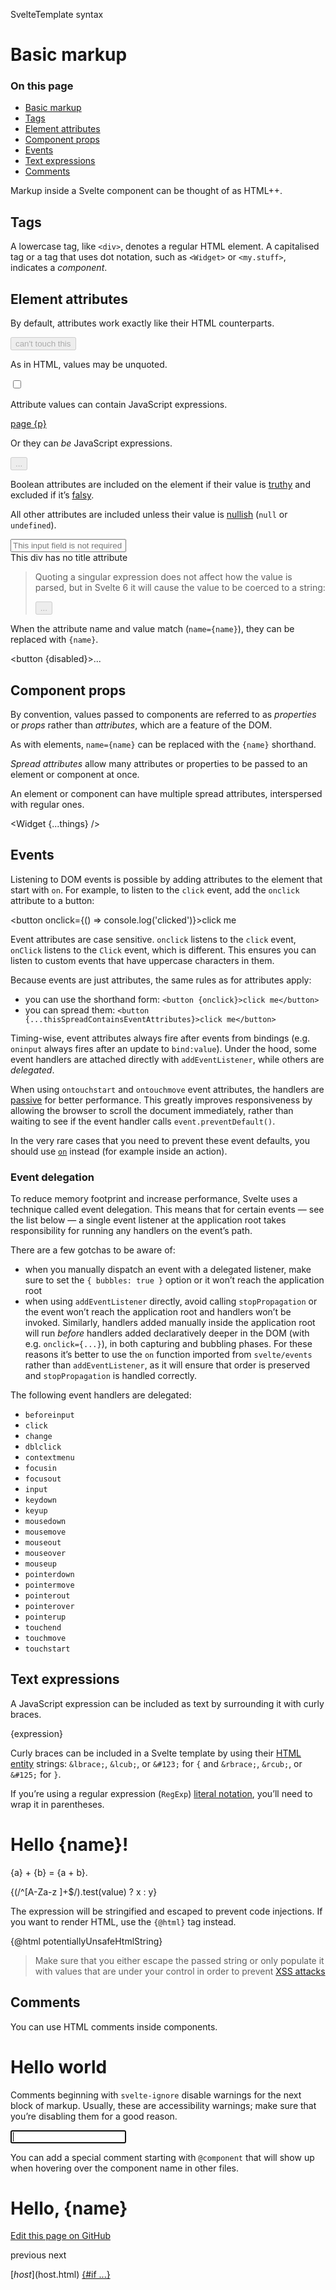 SvelteTemplate syntax

# Basic markup

### On this page

- [Basic markup](basic-markup.html)
- [Tags](basic-markup.html#Tags)
- [Element attributes](basic-markup.html#Element-attributes)
- [Component props](basic-markup.html#Component-props)
- [Events](basic-markup.html#Events)
- [Text expressions](basic-markup.html#Text-expressions)
- [Comments](basic-markup.html#Comments)

Markup inside a Svelte component can be thought of as HTML++.

## Tags[](basic-markup.html#Tags)

A lowercase tag, like `<div>`, denotes a regular HTML element. A capitalised tag or a tag that uses dot notation, such as `<Widget>` or `<my.stuff>`, indicates a _component_.

<script>
	import Widget from './Widget.svelte';
</script>
<div>
	<Widget />
</div>

## Element attributes[](basic-markup.html#Element-attributes)

By default, attributes work exactly like their HTML counterparts.

<div class="foo">
	<button disabled>can't touch this</button>
</div>

As in HTML, values may be unquoted.

<input type=checkbox />

Attribute values can contain JavaScript expressions.

<a href="page/{p}">page {p}</a>

Or they can _be_ JavaScript expressions.

<button disabled={!clickable}>...</button>

Boolean attributes are included on the element if their value is [truthy](https://developer.mozilla.org/en-US/docs/Glossary/Truthy) and excluded if it’s [falsy](https://developer.mozilla.org/en-US/docs/Glossary/Falsy).

All other attributes are included unless their value is [nullish](https://developer.mozilla.org/en-US/docs/Glossary/Nullish) (`null` or `undefined`).

<input required={false} placeholder="This input field is not required" />
<div title={null}>This div has no title attribute</div>

> Quoting a singular expression does not affect how the value is parsed, but in Svelte 6 it will cause the value to be coerced to a string:
>
> <button disabled="{number !== 42}">...</button>

When the attribute name and value match (`name={name}`), they can be replaced with `{name}`.

<button {disabled}>...</button>

<!-- equivalent to
<button disabled={disabled}>...</button>
-->

## Component props[](basic-markup.html#Component-props)

By convention, values passed to components are referred to as _properties_ or _props_ rather than _attributes_, which are a feature of the DOM.

As with elements, `name={name}` can be replaced with the `{name}` shorthand.

<Widget foo={bar} answer={42} text="hello" />

_Spread attributes_ allow many attributes or properties to be passed to an element or component at once.

An element or component can have multiple spread attributes, interspersed with regular ones.

<Widget {...things} />

## Events[](basic-markup.html#Events)

Listening to DOM events is possible by adding attributes to the element that start with `on`. For example, to listen to the `click` event, add the `onclick` attribute to a button:

<button onclick={() => console.log('clicked')}>click me</button>

Event attributes are case sensitive. `onclick` listens to the `click` event, `onClick` listens to the `Click` event, which is different. This ensures you can listen to custom events that have uppercase characters in them.

Because events are just attributes, the same rules as for attributes apply:

- you can use the shorthand form: `<button {onclick}>click me</button>`
- you can spread them: `<button {...thisSpreadContainsEventAttributes}>click me</button>`

Timing-wise, event attributes always fire after events from bindings (e.g. `oninput` always fires after an update to `bind:value`). Under the hood, some event handlers are attached directly with `addEventListener`, while others are _delegated_.

When using `ontouchstart` and `ontouchmove` event attributes, the handlers are [passive](https://developer.mozilla.org/en-US/docs/Web/API/EventTarget/addEventListener#using_passive_listeners) for better performance. This greatly improves responsiveness by allowing the browser to scroll the document immediately, rather than waiting to see if the event handler calls `event.preventDefault()`.

In the very rare cases that you need to prevent these event defaults, you should use [`on`](svelte-events.html#on) instead (for example inside an action).

### Event delegation[](basic-markup.html#Events-Event-delegation)

To reduce memory footprint and increase performance, Svelte uses a technique called event delegation. This means that for certain events — see the list below — a single event listener at the application root takes responsibility for running any handlers on the event’s path.

There are a few gotchas to be aware of:

- when you manually dispatch an event with a delegated listener, make sure to set the `{ bubbles: true }` option or it won’t reach the application root
- when using `addEventListener` directly, avoid calling `stopPropagation` or the event won’t reach the application root and handlers won’t be invoked. Similarly, handlers added manually inside the application root will run _before_ handlers added declaratively deeper in the DOM (with e.g. `onclick={...}`), in both capturing and bubbling phases. For these reasons it’s better to use the `on` function imported from `svelte/events` rather than `addEventListener`, as it will ensure that order is preserved and `stopPropagation` is handled correctly.

The following event handlers are delegated:

- `beforeinput`
- `click`
- `change`
- `dblclick`
- `contextmenu`
- `focusin`
- `focusout`
- `input`
- `keydown`
- `keyup`
- `mousedown`
- `mousemove`
- `mouseout`
- `mouseover`
- `mouseup`
- `pointerdown`
- `pointermove`
- `pointerout`
- `pointerover`
- `pointerup`
- `touchend`
- `touchmove`
- `touchstart`

## Text expressions[](basic-markup.html#Text-expressions)

A JavaScript expression can be included as text by surrounding it with curly braces.

{expression}

Curly braces can be included in a Svelte template by using their [HTML entity](https://developer.mozilla.org/docs/Glossary/Entity) strings: `&lbrace;`, `&lcub;`, or `&#123;` for `{` and `&rbrace;`, `&rcub;`, or `&#125;` for `}`.

If you’re using a regular expression (`RegExp`) [literal notation](https://developer.mozilla.org/en-US/docs/Web/JavaScript/Reference/Global_Objects/RegExp#literal_notation_and_constructor), you’ll need to wrap it in parentheses.

<h1>Hello {name}!</h1>
<p>{a} + {b} = {a + b}.</p>
<div>{(/^[A-Za-z ]+$/).test(value) ? x : y}</div>

The expression will be stringified and escaped to prevent code injections. If you want to render HTML, use the `{@html}` tag instead.

{@html potentiallyUnsafeHtmlString}

> Make sure that you either escape the passed string or only populate it with values that are under your control in order to prevent [XSS attacks](https://owasp.org/www-community/attacks/xss/)

## Comments[](basic-markup.html#Comments)

You can use HTML comments inside components.

<!-- this is a comment! --><h1>Hello world</h1>

Comments beginning with `svelte-ignore` disable warnings for the next block of markup. Usually, these are accessibility warnings; make sure that you’re disabling them for a good reason.

<!-- svelte-ignore a11y_autofocus -->
<input bind:value={name} autofocus />

You can add a special comment starting with `@component` that will show up when hovering over the component name in other files.

<!--
@component
- You can use markdown here.
- You can also use code blocks here.
- Usage:
  ```html
  <Main name="Arethra">
  ```
-->
<script>
	let { name } = $props();
</script>
<main>
	<h1>
		Hello, {name}
	</h1>
</main>

[Edit this page on GitHub](https://github.com/sveltejs/svelte/edit/main/documentation/docs/03-template-syntax/01-basic-markup.md)

previous next

[$host]($host.html) [{#if ...}](if.html)
